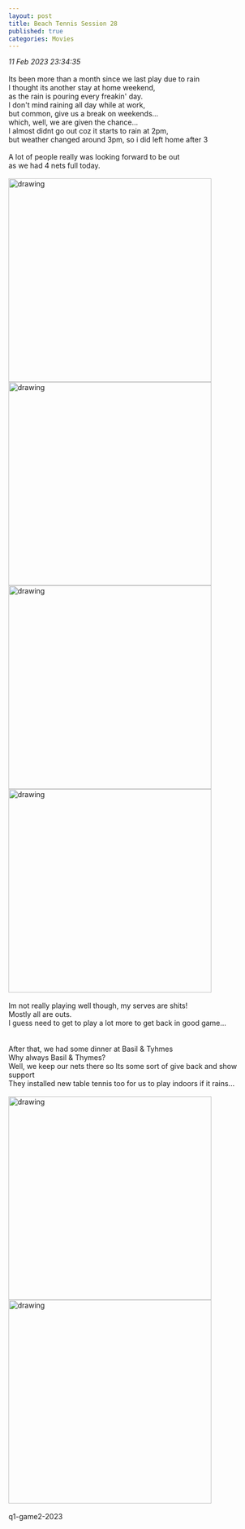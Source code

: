 ```yaml
---
layout: post
title: Beach Tennis Session 28
published: true
categories: Movies
---
```

_11 Feb 2023 23:34:35_
<br>
<br>
Its been more than a month since we last play due to rain
<br>
I thought its another stay at home weekend,
<br>
as the rain is pouring every freakin' day.
<br>
I don't mind raining all day while at work,
<br>
but common, give us a break on weekends...
<br>
which, well, we are given the chance...
<br> 
I almost didnt go out coz it starts to rain at 2pm,
<br>
but weather changed around 3pm, so i did left home after 3
<br>
<br>
A lot of people really was looking forward to be out
<br>
as we had 4 nets full today.
<br>
<br>
<img src="https://drive.google.com/uc?export=view&id=12Vp8Bj5F1RsWS99RAyHogVskq4D8fEEK" alt="drawing" width="400"/>
<img src="https://drive.google.com/uc?export=view&id=1dEh86UIvzHV8GllPt_aiUtc5xsiCmw4n" alt="drawing" width="400"/>
<img src="https://drive.google.com/uc?export=view&id=1zYQhKNMImVO6t56PMiOnKacJl02cTTbE" alt="drawing" width="400"/>
<img src="https://drive.google.com/uc?export=view&id=1MiKS5PIy0NS9iJ8sTl74kg7LpcyukJHB" alt="drawing" width="400"/>
<br>
<br>
Im not really playing well though, my serves are shits!
<br>
Mostly all are outs.
<br>
I guess need to get to play a lot more to get back in good game...
<br>
<br>
<br>
After that, we had some dinner at Basil & Tyhmes
<br>
Why always Basil & Thymes? 
<br>
Well, we keep our nets there so Its some sort of give back and show support
<br>
They installed new table tennis too for us to play indoors if it rains...
<br>
<br>
<img src="https://drive.google.com/uc?export=view&id=1nS-YLEhpKZwJvxAu0g0xrWmWkxB6ItmP" alt="drawing" width="400"/>
<img src="https://drive.google.com/uc?export=view&id=1r9IEIagU3Nk0lTjB-I2px8aCfnBAmtNE" alt="drawing" width="400"/>
<br>
<br>
q1-game2-2023
